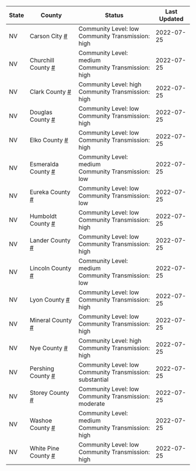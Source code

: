 State | County | Status | Last Updated
--- | --- | --- | --- 
NV | Carson City <a href="#carson_city">#</a> | <a name="carson_city"></a>Community Level: low<br/>Community Transmission: high | 2022-07-25
NV | Churchill County <a href="#churchill_county">#</a> | <a name="churchill_county"></a>Community Level: medium<br/>Community Transmission: high | 2022-07-25
NV | Clark County <a href="#clark_county">#</a> | <a name="clark_county"></a>Community Level: high<br/>Community Transmission: high | 2022-07-25
NV | Douglas County <a href="#douglas_county">#</a> | <a name="douglas_county"></a>Community Level: low<br/>Community Transmission: high | 2022-07-25
NV | Elko County <a href="#elko_county">#</a> | <a name="elko_county"></a>Community Level: low<br/>Community Transmission: high | 2022-07-25
NV | Esmeralda County <a href="#esmeralda_county">#</a> | <a name="esmeralda_county"></a>Community Level: medium<br/>Community Transmission: low | 2022-07-25
NV | Eureka County <a href="#eureka_county">#</a> | <a name="eureka_county"></a>Community Level: low<br/>Community Transmission: low | 2022-07-25
NV | Humboldt County <a href="#humboldt_county">#</a> | <a name="humboldt_county"></a>Community Level: low<br/>Community Transmission: high | 2022-07-25
NV | Lander County <a href="#lander_county">#</a> | <a name="lander_county"></a>Community Level: low<br/>Community Transmission: high | 2022-07-25
NV | Lincoln County <a href="#lincoln_county">#</a> | <a name="lincoln_county"></a>Community Level: medium<br/>Community Transmission: low | 2022-07-25
NV | Lyon County <a href="#lyon_county">#</a> | <a name="lyon_county"></a>Community Level: low<br/>Community Transmission: high | 2022-07-25
NV | Mineral County <a href="#mineral_county">#</a> | <a name="mineral_county"></a>Community Level: low<br/>Community Transmission: high | 2022-07-25
NV | Nye County <a href="#nye_county">#</a> | <a name="nye_county"></a>Community Level: high<br/>Community Transmission: high | 2022-07-25
NV | Pershing County <a href="#pershing_county">#</a> | <a name="pershing_county"></a>Community Level: low<br/>Community Transmission: substantial | 2022-07-25
NV | Storey County <a href="#storey_county">#</a> | <a name="storey_county"></a>Community Level: low<br/>Community Transmission: moderate | 2022-07-25
NV | Washoe County <a href="#washoe_county">#</a> | <a name="washoe_county"></a>Community Level: medium<br/>Community Transmission: high | 2022-07-25
NV | White Pine County <a href="#white_pine_county">#</a> | <a name="white_pine_county"></a>Community Level: low<br/>Community Transmission: high | 2022-07-25
